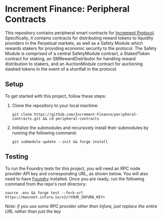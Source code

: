 # Increment Finance: Peripheral Contracts

This repository contains peripheral smart contracts for [Increment Protocol](https://github.com/Increment-Finance/increment-protocol). Specifically, it contains contracts for distributing reward tokens to liquidity providers in the Perpetual markets, as well as a Safety Module which rewards stakers for providing economic security to the protocol. The Safety Module is comprised of a central SafetyModule contract, a StakedToken contract for staking, an SMRewardDistributor for handling reward distribution to stakers, and an AuctionModule contract for auctioning slashed tokens in the event of a shortfall in the protocol.

## Setup

To get started with this project, follow these steps:

1. Clone the repository to your local machine:
   ```
   git clone https://github.com/Increment-Finance/peripheral-contracts.git && cd peripheral-contracts
   ```
2. Initialize the submodules and recursively install their submodules by running the following command:
   ```
   git submodule update --init && forge install
   ```

## Testing

To run the Foundry tests for this project, you will need an RPC node provider API key and corresponding URL, as shown below. You will also need to have [Foundry](https://book.getfoundry.sh/getting-started/installation) installed. Once you are ready, run the following command from the repo's root directory:

```
source .env && forge test --fork-url https://mainnet.infura.io/v3/<YOUR_INFURA_KEY>
```

_Note: if you use some RPC provider other than Infura, just replace the entire URL rather than just the key_
